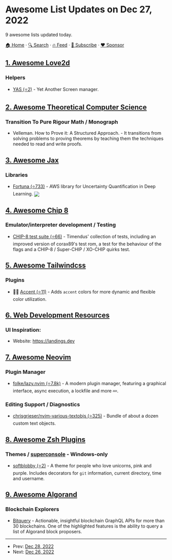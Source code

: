 # Awesome List Updates on Dec 27, 2022

9 awesome lists updated today.

[🏠 Home](/README.md) · [🔍 Search](https://www.trackawesomelist.com/search/) · [🔥 Feed](https://www.trackawesomelist.com/rss.xml) · [📮 Subscribe](https://trackawesomelist.us17.list-manage.com/subscribe?u=d2f0117aa829c83a63ec63c2f&id=36a103854c) · [❤️  Sponsor](https://github.com/sponsors/theowenyoung)



## [1. Awesome Love2d](/content/love2d-community/awesome-love2d/README.md)

### Helpers

*   [YAS (⭐2)](https://github.com/kithf/yas) - Yet Another Screen manager.

## [2. Awesome Theoretical Computer Science](/content/mostafatouny/awesome-theoretical-computer-science/README.md)

### Transition To Pure Rigour Math / Monograph

*   Velleman. How to Prove it: A Structured Approach. - It transitions from solving problems to proving theorems by teaching them the techniques needed to read and write proofs.

## [3. Awesome Jax](/content/n2cholas/awesome-jax/README.md)

### Libraries

*   [Fortuna (⭐733)](https://github.com/awslabs/fortuna) - AWS library for Uncertainty Quantification in Deep Learning. <img src="https://img.shields.io/github/stars/awslabs/fortuna?style=social" align="center">

## [4. Awesome Chip 8](/content/tobiasvl/awesome-chip-8/README.md)

### Emulator/interpreter development / Testing

*   [CHIP-8 test suite (⭐66)](https://github.com/Timendus/chip8-test-suite) - Timendus' collection of tests, including an improved version of corax89's test rom, a test for the behaviour of the flags and a CHIP-8 / Super-CHIP / XO-CHIP quirks test.

## [5. Awesome Tailwindcss](/content/aniftyco/awesome-tailwindcss/README.md)

### Plugins

*   🎨💼 [Accent (⭐11)](https://github.com/enjidev/tailwindcss-accent) - Adds `accent` colors for more dynamic and flexible color utilization.

## [6. Web Development Resources](/content/markodenic/web-development-resources/README.md)

### UI Inspiration:

- Website: <https://landings.dev>



## [7. Awesome Neovim](/content/rockerBOO/awesome-neovim/README.md)

### Plugin Manager

*   [folke/lazy.nvim (⭐7.8k)](https://github.com/folke/lazy.nvim) - A modern plugin manager, featuring a graphical interface, async execution, a lockfile and more 💤.

### Editing Support / Diagnostics

*   [chrisgrieser/nvim-various-textobjs (⭐325)](https://github.com/chrisgrieser/nvim-various-textobjs) - Bundle of about a dozen custom text objects.

## [8. Awesome Zsh Plugins](/content/unixorn/awesome-zsh-plugins/README.md)

### Themes / [superconsole](https://github.com/alexchmykhalo/superconsole) - Windows-only

*   [softblobby (⭐2)](https://github.com/gsalami00/softblobby/) - A theme for people who love unicorns, pink and purple. Includes decorators for `git` information, current directory, time and username.

## [9. Awesome Algorand](/content/aorumbayev/awesome-algorand/README.md)

### Blockchain Explorers

*   [Bitquery](https://explorer.bitquery.io/algorand) - Actionable, insightful blockchain GraphQL APIs for more than 30 blockchains. One of the highlighted features is the ability to query a list of Algorand block proposers.

---

- Prev: [Dec 28, 2022](/content/2022/12/28/README.md)
- Next: [Dec 26, 2022](/content/2022/12/26/README.md)